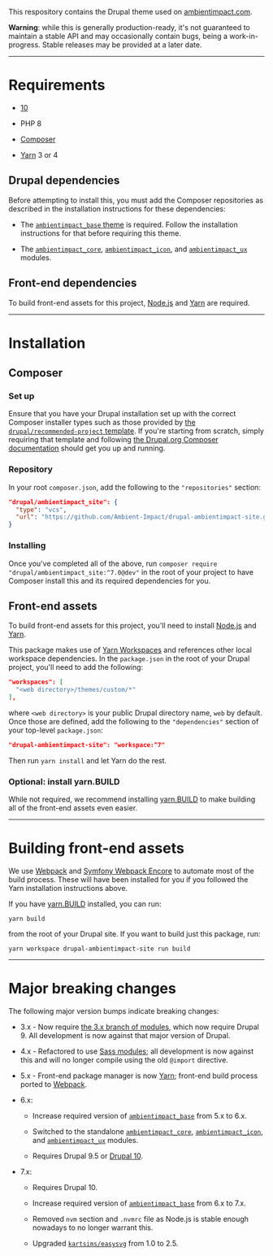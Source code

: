 This respository contains the Drupal theme used on
[ambientimpact.com](https://ambientimpact.com/).

**Warning**: while this is generally production-ready, it's not guaranteed to
maintain a stable API and may occasionally contain bugs, being a
work-in-progress. Stable releases may be provided at a later date.

----

# Requirements

* [10](https://www.drupal.org/download)

* PHP 8

* [Composer](https://getcomposer.org/)

* [Yarn](https://yarnpkg.com/) 3 or 4

## Drupal dependencies

Before attempting to install this, you must add the Composer repositories as
described in the installation instructions for these dependencies:

* The [`ambientimpact_base` theme](https://github.com/Ambient-Impact/drupal-ambientimpact-base) is required. Follow the installation instructions for that before requiring this theme.

* The [`ambientimpact_core`](https://github.com/Ambient-Impact/drupal-ambientimpact-core), [`ambientimpact_icon`](https://github.com/Ambient-Impact/drupal-ambientimpact-icon), and [`ambientimpact_ux`](https://github.com/Ambient-Impact/drupal-ambientimpact-ux) modules.

## Front-end dependencies

To build front-end assets for this project, [Node.js](https://nodejs.org/) and
[Yarn](https://yarnpkg.com/) are required.

----

# Installation

## Composer

### Set up

Ensure that you have your Drupal installation set up with the correct Composer
installer types such as those provided by [the `drupal/recommended-project`
template](https://www.drupal.org/docs/develop/using-composer/starting-a-site-using-drupal-composer-project-templates#s-drupalrecommended-project).
If you're starting from scratch, simply requiring that template and following
[the Drupal.org Composer
documentation](https://www.drupal.org/docs/develop/using-composer/starting-a-site-using-drupal-composer-project-templates)
should get you up and running.

### Repository

In your root `composer.json`, add the following to the `"repositories"` section:

```json
"drupal/ambientimpact_site": {
  "type": "vcs",
  "url": "https://github.com/Ambient-Impact/drupal-ambientimpact-site.git"
}
```

### Installing

Once you've completed all of the above, run `composer require
"drupal/ambientimpact_site:^7.0@dev"` in the root of your project to have
Composer install this and its required dependencies for you.

## Front-end assets

To build front-end assets for this project, you'll need to install
[Node.js](https://nodejs.org/) and [Yarn](https://yarnpkg.com/).

This package makes use of [Yarn
Workspaces](https://yarnpkg.com/features/workspaces) and references other local
workspace dependencies. In the `package.json` in the root of your Drupal
project, you'll need to add the following:

```json
"workspaces": [
  "<web directory>/themes/custom/*"
],
```

where `<web directory>` is your public Drupal directory name, `web` by default.
Once those are defined, add the following to the `"dependencies"` section of
your top-level `package.json`:

```json
"drupal-ambientimpact-site": "workspace:^7"
```

Then run `yarn install` and let Yarn do the rest.

### Optional: install yarn.BUILD

While not required, we recommend installing [yarn.BUILD](https://yarn.build/) to
make building all of the front-end assets even easier.

----

# Building front-end assets

We use [Webpack](https://webpack.js.org/) and [Symfony Webpack
Encore](https://symfony.com/doc/current/frontend.html) to automate most of the
build process. These will have been installed for you if you followed the Yarn
installation instructions above.

If you have [yarn.BUILD](https://yarn.build/) installed, you can run:

```
yarn build
```

from the root of your Drupal site. If you want to build just this package, run:

```
yarn workspace drupal-ambientimpact-site run build
```

----

# Major breaking changes

The following major version bumps indicate breaking changes:

* 3.x - Now require [the 3.x branch of modules](https://gitlab.com/Ambient.Impact/drupal-modules), which now require Drupal 9. All development is now against that major version of Drupal.

* 4.x - Refactored to use [Sass modules](https://sass-lang.com/blog/the-module-system-is-launched); all development is now against this and will no longer compile using the old ```@import``` directive.

* 5.x - Front-end package manager is now [Yarn](https://yarnpkg.com/); front-end build process ported to [Webpack](https://webpack.js.org/).

* 6.x:

  * Increase required version of [`ambientimpact_base`](https://github.com/Ambient-Impact/drupal-ambientimpact-base) from 5.x to 6.x.

  * Switched to the standalone [`ambientimpact_core`](https://github.com/Ambient-Impact/drupal-ambientimpact-core), [`ambientimpact_icon`](https://github.com/Ambient-Impact/drupal-ambientimpact-icon), and [`ambientimpact_ux`](https://github.com/Ambient-Impact/drupal-ambientimpact-ux) modules.

  * Requires Drupal 9.5 or [Drupal 10](https://www.drupal.org/project/drupal/releases/10.0.0).

* 7.x:

  * Requires Drupal 10.

  * Increase required version of [`ambientimpact_base`](https://github.com/Ambient-Impact/drupal-ambientimpact-base) from 6.x to 7.x.

  * Removed `nvm` section and `.nvmrc` file as Node.js is stable enough nowadays to no longer warrant this.

  * Upgraded [`kartsims/easysvg`](https://github.com/kartsims/easysvg) from 1.0 to 2.5.
